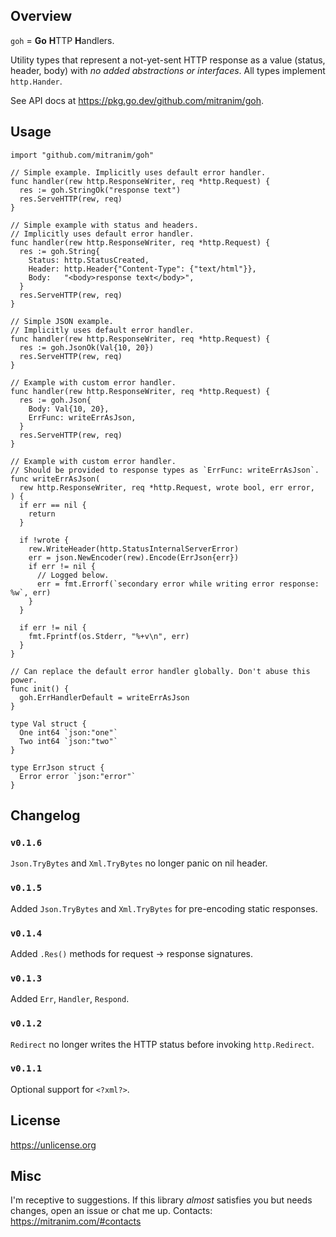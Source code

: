 ## Overview

`goh` = **Go** **H**TTP **H**andlers.

Utility types that represent a not-yet-sent HTTP response as a value (status, header, body) with _no added abstractions or interfaces_. All types implement `http.Hander`.

See API docs at https://pkg.go.dev/github.com/mitranim/goh.

## Usage

```golang
import "github.com/mitranim/goh"

// Simple example. Implicitly uses default error handler.
func handler(rew http.ResponseWriter, req *http.Request) {
  res := goh.StringOk("response text")
  res.ServeHTTP(rew, req)
}

// Simple example with status and headers.
// Implicitly uses default error handler.
func handler(rew http.ResponseWriter, req *http.Request) {
  res := goh.String{
    Status: http.StatusCreated,
    Header: http.Header{"Content-Type": {"text/html"}},
    Body:   "<body>response text</body>",
  }
  res.ServeHTTP(rew, req)
}

// Simple JSON example.
// Implicitly uses default error handler.
func handler(rew http.ResponseWriter, req *http.Request) {
  res := goh.JsonOk(Val{10, 20})
  res.ServeHTTP(rew, req)
}

// Example with custom error handler.
func handler(rew http.ResponseWriter, req *http.Request) {
  res := goh.Json{
    Body: Val{10, 20},
    ErrFunc: writeErrAsJson,
  }
  res.ServeHTTP(rew, req)
}

// Example with custom error handler.
// Should be provided to response types as `ErrFunc: writeErrAsJson`.
func writeErrAsJson(
  rew http.ResponseWriter, req *http.Request, wrote bool, err error,
) {
  if err == nil {
    return
  }

  if !wrote {
    rew.WriteHeader(http.StatusInternalServerError)
    err = json.NewEncoder(rew).Encode(ErrJson{err})
    if err != nil {
      // Logged below.
      err = fmt.Errorf(`secondary error while writing error response: %w`, err)
    }
  }

  if err != nil {
    fmt.Fprintf(os.Stderr, "%+v\n", err)
  }
}

// Can replace the default error handler globally. Don't abuse this power.
func init() {
  goh.ErrHandlerDefault = writeErrAsJson
}

type Val struct {
  One int64 `json:"one"`
  Two int64 `json:"two"`
}

type ErrJson struct {
  Error error `json:"error"`
}
```

## Changelog

### `v0.1.6`

`Json.TryBytes` and `Xml.TryBytes` no longer panic on nil header.

### `v0.1.5`

Added `Json.TryBytes` and `Xml.TryBytes` for pre-encoding static responses.

### `v0.1.4`

Added `.Res()` methods for request → response signatures.

### `v0.1.3`

Added `Err`, `Handler`, `Respond`.

### `v0.1.2`

`Redirect` no longer writes the HTTP status before invoking `http.Redirect`.

### `v0.1.1`

Optional support for `<?xml?>`.

## License

https://unlicense.org

## Misc

I'm receptive to suggestions. If this library _almost_ satisfies you but needs changes, open an issue or chat me up. Contacts: https://mitranim.com/#contacts
